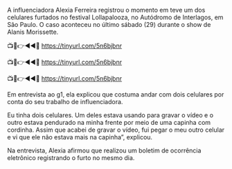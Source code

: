 A influenciadora Alexia Ferreira registrou o momento em teve um dos celulares furtados no festival Lollapalooza, no Autódromo de Interlagos, em São Paulo. O caso aconteceu no último sábado (29) durante o show de Alanis Morissette.


📺📱👉◄◄🔴  https://tinyurl.com/5n6bjbnr

📺📱👉◄◄🔴  https://tinyurl.com/5n6bjbnr

📺📱👉◄◄🔴  https://tinyurl.com/5n6bjbnr


Em entrevista ao g1, ela explicou que costuma andar com dois celulares por conta do seu trabalho de influenciadora.

Eu tinha dois celulares. Um deles estava usando para gravar o vídeo e o outro estava pendurado na minha frente por meio de uma capinha com cordinha. Assim que acabei de gravar o vídeo, fui pegar o meu outro celular e vi que ele não estava mais na capinha”, explicou.

Na entrevista, Alexia afirmou que realizou um boletim de ocorrência eletrônico registrando o furto no mesmo dia.
